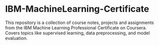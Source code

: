 # IBM-MachineLearning-Certificate
 This repository is a collection of course notes, projects and assignments from the IBM Machine Learning Professional Certificate on Coursera. Covers topics like supervised learning, data preprocessing, and model evaluation.
